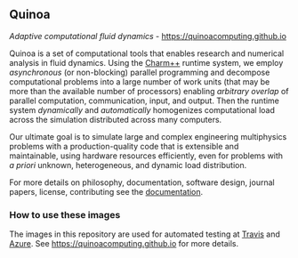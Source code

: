 ## Quinoa

_Adaptive computational fluid dynamics_ - https://quinoacomputing.github.io

Quinoa is a set of computational tools that enables research and numerical analysis in fluid dynamics. Using the [Charm++](http://charmplusplus.org) runtime system, we employ _asynchronous_ (or non-blocking) parallel programming and decompose computational problems into a large number of work units (that may be more than the available number of processors) enabling _arbitrary overlap_ of parallel computation, communication, input, and output. Then the runtime system _dynamically_ and _automatically_ homogenizes computational load across the simulation distributed across many computers.

Our ultimate goal is to simulate large and complex engineering multiphysics problems with a production-quality code that is extensible and maintainable, using hardware resources efficiently, even for problems with _a priori_ unknown, heterogeneous, and dynamic load distribution.

For more details on philosophy, documentation, software design, journal papers, license, contributing see the
[documentation](https://quinoacomputing.github.io).

### How to use these images
The images in this repository are used for automated testing at [Travis](https://travis-ci.org/quinoacomputing/quinoa/builds) and [Azure](https://dev.azure.com/quinoacomputing/Quinoa). See https://quinoacomputing.github.io for more details.
